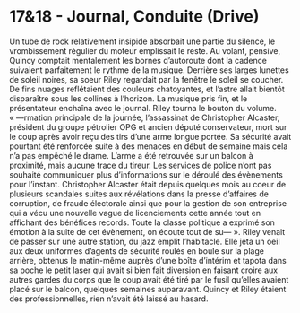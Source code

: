 # 17&18 - Journal, Conduite (Drive)

Un tube de rock relativement insipide absorbait une partie du silence, le vrombissement régulier du moteur emplissait le reste. Au volant, pensive, Quincy comptait mentalement les bornes d’autoroute dont la cadence suivaient parfaitement le rythme de la musique. Derrière ses larges lunettes de soleil noires, sa soeur Riley regardait par la fenêtre le soleil se coucher. De fins nuages reflétaient des couleurs chatoyantes, et l’astre allait bientôt disparaître sous les collines à l’horizon. La musique pris fin, et le présentateur enchaîna avec le journal. Riley tourna le bouton du volume. « —rmation principale de la journée, l’assassinat de Christopher Alcaster, président du groupe pétrolier OPG et ancien député conservateur, mort sur le coup après avoir reçu des tirs d’une arme longue portée. Sa sécurité avait pourtant été renforcée suite à des menaces en début de semaine mais cela n’a pas empêché le drame. L’arme a été retrouvée sur un balcon à proximité, mais aucune trace du tireur. Les services de police n’ont pas souhaité communiquer plus d’informations sur le déroulé des évènements pour l’instant. Christopher Alcaster était depuis quelques mois au coeur de plusieurs scandales suites aux révélations dans la presse d’affaires de corruption, de fraude électorale ainsi que pour la gestion de son entreprise qui a vécu une nouvelle vague de licenciements cette année tout en affichant des bénéfices records. Toute la classe politique a exprimé son émotion à la suite de cet évènement, on écoute tout de su— ». Riley venait de passer sur une autre station, du jazz emplit l’habitacle. Elle jeta un oeil aux deux uniformes d’agents de sécurité roulés en boule sur la plage arrière, obtenus le matin-même auprès d’une boîte d’intérim et tapota dans sa poche le petit laser qui avait si bien fait diversion en faisant croire aux autres gardes du corps que le coup avait été tiré par le fusil qu’elles avaient placé sur le balcon, quelques semaines auparavant. Quincy et Riley étaient des professionnelles, rien n’avait été laissé au hasard.